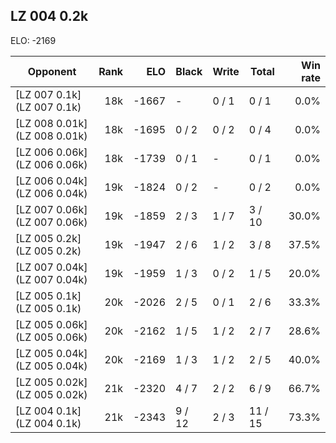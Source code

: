 ## LZ 004 0.2k ##

ELO: -2169

Opponent | Rank | ELO | Black | Write | Total | Win rate
---------|-----:|----:|-------|-------|-------|-------:
[LZ 007 0.1k](LZ 007 0.1k) | 18k | -1667 | - | 0 / 1 | 0 / 1 | 0.0%
[LZ 008 0.01k](LZ 008 0.01k) | 18k | -1695 | 0 / 2 | 0 / 2 | 0 / 4 | 0.0%
[LZ 006 0.06k](LZ 006 0.06k) | 18k | -1739 | 0 / 1 | - | 0 / 1 | 0.0%
[LZ 006 0.04k](LZ 006 0.04k) | 19k | -1824 | 0 / 2 | - | 0 / 2 | 0.0%
[LZ 007 0.06k](LZ 007 0.06k) | 19k | -1859 | 2 / 3 | 1 / 7 | 3 / 10 | 30.0%
[LZ 005 0.2k](LZ 005 0.2k) | 19k | -1947 | 2 / 6 | 1 / 2 | 3 / 8 | 37.5%
[LZ 007 0.04k](LZ 007 0.04k) | 19k | -1959 | 1 / 3 | 0 / 2 | 1 / 5 | 20.0%
[LZ 005 0.1k](LZ 005 0.1k) | 20k | -2026 | 2 / 5 | 0 / 1 | 2 / 6 | 33.3%
[LZ 005 0.06k](LZ 005 0.06k) | 20k | -2162 | 1 / 5 | 1 / 2 | 2 / 7 | 28.6%
[LZ 005 0.04k](LZ 005 0.04k) | 20k | -2169 | 1 / 3 | 1 / 2 | 2 / 5 | 40.0%
[LZ 005 0.02k](LZ 005 0.02k) | 21k | -2320 | 4 / 7 | 2 / 2 | 6 / 9 | 66.7%
[LZ 004 0.1k](LZ 004 0.1k) | 21k | -2343 | 9 / 12 | 2 / 3 | 11 / 15 | 73.3%
